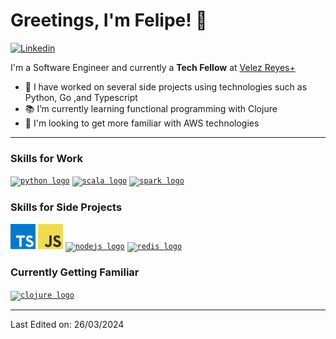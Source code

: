 <!-- Greeting -->
# Greetings, I'm Felipe! :wave:

[![Linkedin](https://img.shields.io/badge/-jfelipeforero-blue?style=flat&logo=Linkedin&logoColor=white)](https://www.linkedin.com/in/jfelipeforero/)

<!--Introduction -->
I'm a Software Engineer and currently a **Tech Fellow** at [Velez Reyes+](https://velezreyesmas.com/en/fellows/)

- 🐝 I have worked on several side projects using technologies such as Python, Go ,and Typescript
- 📚 I’m currently learning functional programming with Clojure
- 🌱 I'm looking to get more familiar with AWS technologies

---

### Skills for Work
<code><a href="https://www.python.org/"><img height="40" src="https://upload.wikimedia.org/wikipedia/commons/thumb/c/c3/Python-logo-notext.svg/1200px-Python-logo-notext.svg.png" alt="python logo" /></a></code>
<code><a href="https://flask.palletsprojects.com/en/3.0.x/"><img height="40" src="https://flask.palletsprojects.com/en/3.0.x/_images/flask-horizontal.png" alt="scala logo" /></a></code>
<code><a href="https://fastapi.tiangolo.com/"><img height="40" src="https://fastapi.tiangolo.com/img/logo-margin/logo-teal.png" alt="spark logo" /></a></code>

### Skills for Side Projects
<code><a href="https://www.typescriptlang.org/"><img height="40" src="https://raw.githubusercontent.com/github/explore/80688e429a7d4ef2fca1e82350fe8e3517d3494d/topics/typescript/typescript.png" alt="ts logo" /></a></code>
<code><a href="https://www.javascript.com/"><img height="40" src="https://raw.githubusercontent.com/github/explore/80688e429a7d4ef2fca1e82350fe8e3517d3494d/topics/javascript/javascript.png" alt="js logo" /></a></code>
<code><a href="https://nodejs.org/en/"><img height="40" src="https://seeklogo.com/images/N/nodejs-logo-FBE122E377-seeklogo.com.png" alt="nodejs logo" /></a></code>
<code><a href="https://redis.io/"><img height="40" src="https://cdn.worldvectorlogo.com/logos/redis.svg" alt="redis logo" /></a></code>

### Currently Getting Familiar
<code><a href="https://clojure.org"><img height="40" src="https://clojure.org/images/clojure-logo-120b.png" alt="clojure logo" /></a></code>


---

Last Edited on: 26/03/2024
